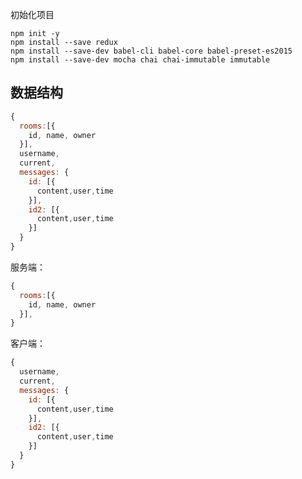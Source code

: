 初始化项目

```shell
npm init -y
npm install --save redux
npm install --save-dev babel-cli babel-core babel-preset-es2015
npm install --save-dev mocha chai chai-immutable immutable
```

## 数据结构

```javascript
{
  rooms:[{
    id, name, owner
  }],
  username,
  current,
  messages: {
    id: [{
      content,user,time
    }],
    id2: [{
      content,user,time
    }]
  }
}
```

服务端：

```javascript
{
  rooms:[{
    id, name, owner
  }],
}
```

客户端：

```javascript
{
  username,
  current,
  messages: {
    id: [{
      content,user,time
    }],
    id2: [{
      content,user,time
    }]
  }
}
```
